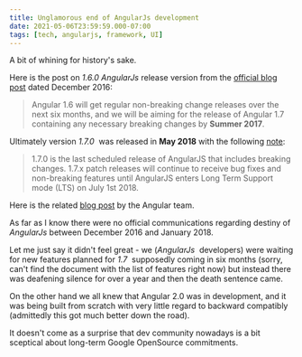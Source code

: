 ```yaml
---
title: Unglamorous end of AngularJs development
date: 2021-05-06T23:59:59.000-07:00
tags: [tech, angularjs, framework, UI]
---
```


A bit of whining for history's sake.

Here is the post on _1.6.0 AngularJs_ release version from the
[official blog post](http://blog.angularjs.org/2016/12/angular-160-released.html) dated December 2016:
> Angular 1.6 will get regular non-breaking change releases over the next six months,
> and we will be aiming for the release of Angular 1.7 containing any necessary
> breaking changes by **Summer 2017**.

Ultimately version *1.7.0* &nbsp;was released in **May 2018** with the following
[note](https://github.com/angular/angular.js/blob/master/CHANGELOG.md#170-nonexistent-physiology-2018-05-11):
> 1.7.0 is the last scheduled release of AngularJS that includes breaking changes.
> 1.7.x patch releases will continue to receive bug fixes and non-breaking features
> until AngularJS enters Long Term Support mode (LTS) on July 1st 2018.

Here is the
related [blog post](https://blog.angular.io/stable-angularjs-and-long-term-support-7e077635ee9c)
by the Angular team.

As far as I know there were no official communications regarding destiny of _AngularJs_
between December 2016 and January 2018.

Let me just say it didn't feel great - we (_AngularJs_ &nbsp;developers) were waiting for new
features planned for _1.7_ &nbsp;supposedly coming in six months (sorry, can't find the document
with the list of features right now) but instead there was deafening silence for over a year and
then the death sentence came.

On the other hand we all knew that Angular 2.0 was in development, and it was being built from scratch
with very little regard to backward compatibly (admittedly this got much better down the road).

It doesn't come as a surprise that dev community nowadays is a bit sceptical about long-term Google
OpenSource commitments.
